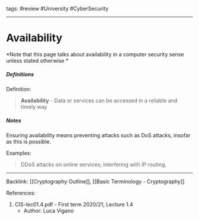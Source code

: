 tags: #review #University #CyberSecurity 

---

# Availability

*Note that this page talks about availability in a computer security sense unless stated otherwise *

##### Definitions
Definition:
>**Availability** - Data or services can be accessed in a reliable and timely way

##### Notes
Ensuring availability means preventing attacks such as DoS attacks, insofar as this is possible.

Examples:
>DDoS attacks on online services; interfering with IP routing.


---
Backlink: [[Cryptography Outline]], [[Basic Terminology - Cryptography]]

References: 
1. CIS-lec01.4.pdf - First term 2020/21, Lecture 1.4
	- Author: Luca Vigano

